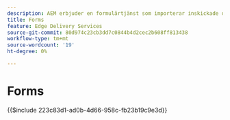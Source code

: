 ```yaml
---
description: AEM erbjuder en formulärtjänst som importerar inskickade data till ett Microsoft Excel- eller Google Sheet-dokument.
title: Forms
feature: Edge Delivery Services
source-git-commit: 80d974c23cb3dd7c0844b4d2cec2b608ff813438
workflow-type: tm+mt
source-wordcount: '19'
ht-degree: 0%

---
```


# Forms

{{$include 223c83d1-ad0b-4d66-958c-fb23b19c9e3d}}